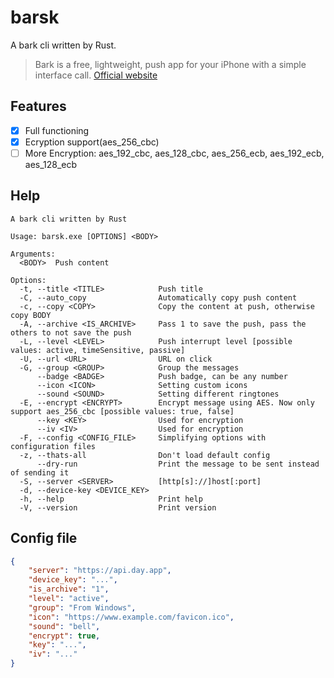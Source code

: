 # barsk
A bark cli written by Rust.

> Bark is a free, lightweight, push app for your iPhone with a simple interface call. [Official website](https://bark.day.app/#/)

## Features

- [x] Full functioning
- [x] Ecryption support(aes_256_cbc)
- [ ] More Encryption: aes_192_cbc, aes_128_cbc, aes_256_ecb, aes_192_ecb, aes_128_ecb

## Help

```
A bark cli written by Rust

Usage: barsk.exe [OPTIONS] <BODY>

Arguments:
  <BODY>  Push content

Options:
  -t, --title <TITLE>            Push title
  -C, --auto_copy                Automatically copy push content
  -c, --copy <COPY>              Copy the content at push, otherwise copy BODY
  -A, --archive <IS_ARCHIVE>     Pass 1 to save the push, pass the others to not save the push
  -L, --level <LEVEL>            Push interrupt level [possible values: active, timeSensitive, passive]
  -U, --url <URL>                URL on click
  -G, --group <GROUP>            Group the messages
      --badge <BADGE>            Push badge, can be any number
      --icon <ICON>              Setting custom icons
      --sound <SOUND>            Setting different ringtones
  -E, --encrypt <ENCRYPT>        Encrypt message using AES. Now only support aes_256_cbc [possible values: true, false]
      --key <KEY>                Used for encryption
      --iv <IV>                  Used for encryption
  -F, --config <CONFIG_FILE>     Simplifying options with configuration files
  -z, --thats-all                Don't load default config
      --dry-run                  Print the message to be sent instead of sending it
  -S, --server <SERVER>          [http[s]://]host[:port]
  -d, --device-key <DEVICE_KEY>
  -h, --help                     Print help
  -V, --version                  Print version
```

## Config file

```json
{
    "server": "https://api.day.app",
    "device_key": "...",
    "is_archive": "1",
    "level": "active",
    "group": "From Windows",
    "icon": "https://www.example.com/favicon.ico",
    "sound": "bell",
    "encrypt": true,
    "key": "...",
    "iv": "..."
}
```
